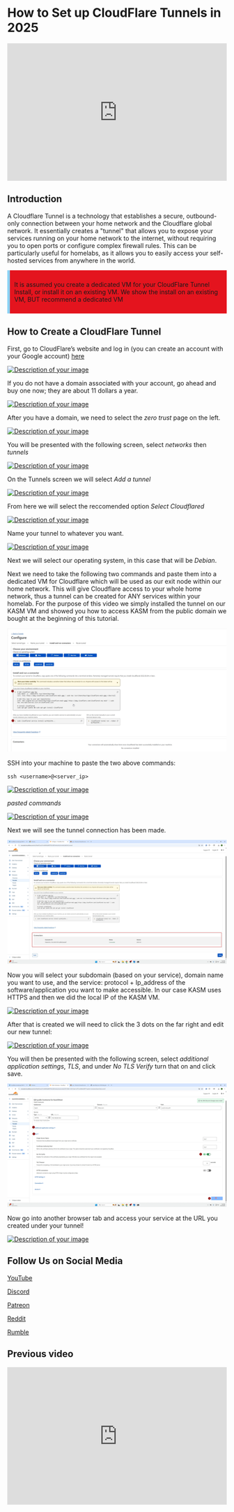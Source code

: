 # How to Set up CloudFlare Tunnels in 2025

<div style="display: flex; justify-content: center; align-items: center; height: 100%;">
    <iframe width="560" height="315" src="https://www.youtube.com/embed/wyKkeb3w5lI?si=lZfB9wOiqsqGqjyC" frameborder="0" allow="accelerometer; autoplay; clipboard-write; encrypted-media; gyroscope; picture-in-picture" allowfullscreen></iframe>
</div>

## Introduction 

A Cloudflare Tunnel is a technology that establishes a secure, outbound-only connection between your home network and the Cloudflare global network. It essentially creates a "tunnel" that allows you to expose your services running on your home network to the internet, without requiring you to open ports or configure complex firewall rules. This can be particularly useful for homelabs, as it allows you to easily access your self-hosted services from anywhere in the world. 

<!DOCTYPE html>
<html lang="en">
<head>
<meta charset="UTF-8">
<meta name="viewport" content="width=device-width, initial-scale=1.0">

<title>Warning Box Example</title>

<style>
.warning-box {
    background-color: #E4141E; /* Light red background color */
    border-left: 6px solid #8CD2F4; /* Red border on the left side */
    padding: 10px; /* Padding inside the box */
    margin-bottom: 20px; /* Margin at the bottom to separate from other content */
}
</style>
</head>
<body>

<div class="warning-box">
    <p>It is assumed you create a dedicated VM for your CloudFlare Tunnel Install, or install it on an existing VM. We show the install on an existing VM, BUT recommend a dedicated VM</p>
</div>

</body>
</html>


## How to Create a CloudFlare Tunnel

First, go to CloudFlare’s website and log in (you can create an account with your Google account) [here](https://www.cloudflare.com/)

<a href="/images/EP31_cloudflaretunnels/Still 2025-05-22 203133_1.5.1.png" class="image-expand">
    <img src="/images/EP31_cloudflaretunnels/Still 2025-05-22 203133_1.5.1.png" alt="Description of your image">
</a>

If you do not have a domain associated with your account, go ahead and buy one now; they are about 11 dollars a year. 

<a href="/images/EP31_cloudflaretunnels/Still 2025-05-22 203133_1.6.1.png" class="image-expand">
    <img src="/images/EP31_cloudflaretunnels/Still 2025-05-22 203133_1.6.1.png" alt="Description of your image">
</a>

After you have a domain, we need to select the *zero trust* page on the left.

<a href="/images/EP31_cloudflaretunnels/Still 2025-05-22 203133_1.8.1.png" class="image-expand">
    <img src="/images/EP31_cloudflaretunnels/Still 2025-05-22 203133_1.8.1.png" alt="Description of your image">
</a>

You will be presented with the following screen, select *networks* then *tunnels*

<a href="/images/EP31_cloudflaretunnels/Still 2025-05-22 203133_1.10.1.png" class="image-expand">
    <img src="/images/EP31_cloudflaretunnels/Still 2025-05-22 203133_1.10.1.png" alt="Description of your image">
</a>

On the Tunnels screen we will select *Add a tunnel*

<a href="/images/EP31_cloudflaretunnels/Still 2025-05-22 203133_1.10.2.png" class="image-expand">
    <img src="/images/EP31_cloudflaretunnels/Still 2025-05-22 203133_1.10.2.png" alt="Description of your image">
</a>

From here we will select the reccomended option *Select Cloudflared*

<a href="/images/EP31_cloudflaretunnels/Still 2025-05-22 203133_1.10.3.png" class="image-expand">
    <img src="/images/EP31_cloudflaretunnels/Still 2025-05-22 203133_1.10.3.png" alt="Description of your image">
</a>

Name your tunnel to whatever you want.

<a href="/images/EP31_cloudflaretunnels/Still 2025-05-22 203133_1.10.4.png" class="image-expand">
    <img src="/images/EP31_cloudflaretunnels/Still 2025-05-22 203133_1.10.4.png" alt="Description of your image">
</a>

Next we will select our operating system, in this case that will be *Debian*.

Next we need to take the following two commands and paste them into a dedicated VM for Cloudflare which will be used as our exit node within our home network. This will give Cloudflare access to your whole home network, thus a tunnel can be created for ANY services within your homelab. For the purpose of this video we simply installed the tunnel on our KASM VM and showed you how to access KASM from the public domain we bought at the beginning of this tutorial. 

<a href="/images/EP31_cloudflaretunnels/Still 2025-05-22 203133_1.12.1.png" class="image-expand">
    <img src="/images/EP31_cloudflaretunnels/Still 2025-05-22 203133_1.12.1.png" alt="Description of your image">
</a>

SSH into your machine to paste the two above commands:

```
ssh <username>@<server_ip>
```

<a href="/images/EP31_cloudflaretunnels/Still 2025-05-22 203133_1.13.1.png" class="image-expand">
    <img src="/images/EP31_cloudflaretunnels/Still 2025-05-22 203133_1.13.1.png" alt="Description of your image">
</a>

*pasted commands*

<a href="/images/EP31_cloudflaretunnels/Still 2025-05-22 203133_1.13.2.png" class="image-expand">
    <img src="/images/EP31_cloudflaretunnels/Still 2025-05-22 203133_1.13.2.png" alt="Description of your image">
</a>

Next we will see the tunnel connection has been made.

<a href="/images/EP31_cloudflaretunnels/Still 2025-05-22 203133_1.14.1.png" class="image-expand">
    <img src="/images/EP31_cloudflaretunnels/Still 2025-05-22 203133_1.14.1.png" alt="Description of your image">
</a>

Now you will select your subdomain (based on your service), domain name you want to use, and the service: protocol + Ip_address of the software/application you want to make accessible. In our case KASM uses HTTPS and then we did the local IP of the KASM VM.

<a href="/images/EP31_cloudflaretunnels/Still 2025-05-22 203133_1.15.1.png" class="image-expand">
    <img src="/images/EP31_cloudflaretunnels/Still 2025-05-22 203133_1.15.1.png" alt="Description of your image">
</a>

After that is created we will need to click the 3 dots on the far right and edit our new tunnel:

<a href="/images/EP31_cloudflaretunnels/Still 2025-05-22 203133_1.16.1.png" class="image-expand">
    <img src="/images/EP31_cloudflaretunnels/Still 2025-05-22 203133_1.16.1.png" alt="Description of your image">
</a>

You will then be presented with the following screen, select *additional application settings*, *TLS*, and under *No TLS Verify* turn that on and click save. 

<a href="/images/EP31_cloudflaretunnels/Still 2025-05-22 203133_1.17.1.png" class="image-expand">
    <img src="/images/EP31_cloudflaretunnels/Still 2025-05-22 203133_1.17.1.png" alt="Description of your image">
</a>

Now go into another browser tab and access your service at the URL you created under your tunnel! 

<a href="/images/EP31_cloudflaretunnels/Still 2025-05-22 203133_1.17.2.png" class="image-expand">
    <img src="/images/EP31_cloudflaretunnels/Still 2025-05-22 203133_1.17.2.png" alt="Description of your image">
</a>

## Follow Us on Social Media

[YouTube](https://www.youtube.com/@learntohomelab)

[Discord](https://discord.gg/6MsHSJWZpH)

[Patreon](https://www.patreon.com/c/learntohomelab)

[Reddit](https://www.reddit.com/r/learntohomelab/)

[Rumble](https://rumble.com/c/c-7585051)

## Previous video

<div style="display: flex; justify-content: center; align-items: center; height: 100%;">
    <iframe width="560" height="315" src="https://www.youtube.com/embed/0oZLQZclnQs?si=_xH0nqPaHDKnHn4z" frameborder="0" allow="accelerometer; autoplay; clipboard-write; encrypted-media; gyroscope; picture-in-picture" allowfullscreen></iframe>
</div>